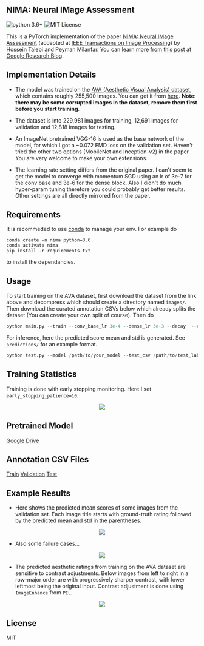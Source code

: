 ## NIMA: Neural IMage Assessment

![python 3.6+](https://img.shields.io/badge/python-3.6%2B-blue)
![MIT License](https://img.shields.io/badge/license-MIT-brightgreen)

This is a PyTorch implementation of the paper [NIMA: Neural IMage Assessment](https://arxiv.org/abs/1709.05424) (accepted at [IEEE Transactions on Image Processing](https://ieeexplore.ieee.org/document/8352823)) by Hossein Talebi and Peyman Milanfar. You can learn more from [this post at Google Research Blog](https://research.googleblog.com/2017/12/introducing-nima-neural-image-assessment.html).

## Implementation Details

+ The model was trained on the [AVA (Aesthetic Visual Analysis) dataset](http://refbase.cvc.uab.es/files/MMP2012a.pdf), which contains roughly 255,500 images. You can get it from [here](https://github.com/mtobeiyf/ava_downloader). **Note: there may be some corrupted images in the dataset, remove them first before you start training**.

+ The dataset is into 229,981 images for training, 12,691 images for validation and 12,818 images for testing.

+ An ImageNet pretrained VGG-16 is used as the base network of the model, for which I got a ~0.072 EMD loss on the validation set. Haven't tried the other two options (MobileNet and Inception-v2) in the paper. You are very welcome to make your own extensions.

+ The learning rate setting differs from the original paper. I can't seem to get the model to converge with momentum SGD using an lr of 3e-7 for the conv base and 3e-6 for the dense block. Also I didn't do much hyper-param tuning therefore you could probably get better results. Other settings are all directly mirrored from the paper.

## Requirements

It is recommeded to use [conda](https://docs.conda.io/en/latest/) to manage your env. For example do 

```
conda create -n nima python=3.6
conda activate nima
pip install -r requirements.txt
```  
to install the dependancies.

## Usage

To start training on the AVA dataset, first download the dataset from the link above and decompress which should create a directory named ```images/```. Then download the curated annotation CSVs below
which already splits the dataset (You can create your own split of course). Then do

```python
python main.py --train --conv_base_lr 3e-4 --dense_lr 3e-3 --decay  --epochs 100 --early_stopping_patience 10
```

For inference, here the predicted score mean and std is generated. See ```predictions/``` for an example format.

```python
python test.py --model /path/to/your_model --test_csv /path/to/test_labels.csv --test_images /path/to/images --predictions /path/to/save/predictions
```

## Training Statistics

Training is done with early stopping monitoring. Here I set ```early_stopping_patience=10```.
<p align="center">
<img src="./snapshots/snapshot@0525.png">
</p>

## Pretrained Model
[Google Drive](https://drive.google.com/file/d/1NISOS1aZ54oFm65XkY4rISA1xXUgE1PP/view?usp=sharing)

## Annotation CSV Files
[Train](https://drive.google.com/file/d/1w313GtuqEBp0qqavdKSYHst-AAbQSTmq/view?usp=sharing) [Validation](https://drive.google.com/file/d/1GsrkIdn7Jcg--2y3iuuDqvEpc_6oV36w/view?usp=sharing) [Test](https://drive.google.com/file/d/17yvYHOc3CMq-04ZDri7BieXqwh2H633c/view?usp=sharing)

## Example Results

+ Here shows the predicted mean scores of some images from the validation set. Each image title starts with ground-truth rating followed by the predicted mean and std in the parentheses.

<p align="center">
<img src="./snapshots/snapgood@0828.png">
</p>

+ Also some failure cases...

<p align="center">
<img src="./snapshots/snapbad@0828.png">
</p>

+ The predicted aesthetic ratings from training on the AVA dataset are sensitive to contrast adjustments. Below images from left to right in a row-major order are with progressively sharper contrast, with lower leftmost being the original input. Contrast adjustment is done using ```ImageEnhance``` from ```PIL```. 

<p align="center">
<img src="./snapshots/enhance@0829.png">
</p>

## License

MIT
